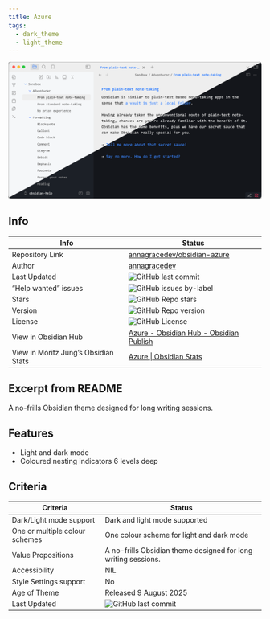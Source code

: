 ```yaml
---
title: Azure
tags:
  - dark_theme
  - light_theme
---
```


![Azure Theme Screenshot](https://raw.githubusercontent.com/annagracedev/obsidian-azure/refs/heads/main/azure.png)

## Info

|Info|Status|
|---|---|
|Repository Link|[annagracedev/obsidian-azure](https://github.com/annagracedev/obsidian-azure)|
|Author|[annagracedev](https://github.com/annagracedev)|
|Last Updated|![GitHub last commit](https://img.shields.io/github/last-commit/annagracedev/obsidian-azure?color=573E7A&amp;label=last%20update&amp;logo=github&amp;style=for-the-badge)|
|“Help wanted” issues|![GitHub issues by-label](https://img.shields.io/github/issues/annagracedev/obsidian-azure/help%20wanted?color=573E7A&amp;logo=github&amp;style=for-the-badge)|
|Stars|![GitHub Repo stars](https://img.shields.io/github/stars/annagracedev/obsidian-azure?color=573E7A&amp;logo=github&amp;style=for-the-badge)|
|Version|![GitHub Repo version](https://img.shields.io/github/v/release/annagracedev/obsidian-azure?color=573E7A&amp;logo=github&amp;style=for-the-badge&sort=semver)|
|License|![GitHub License](https://img.shields.io/github/license/annagracedev/obsidian-azure?style=for-the-badge)|
|View in Obsidian Hub|[Azure \- Obsidian Hub \- Obsidian Publish](https://publish.obsidian.md/hub/02+-+Community+Expansions/02.05+All+Community+Expansions/Themes/Azure)|
|View in Moritz Jung’s Obsidian Stats|[Azure \| Obsidian Stats](https://www.moritzjung.dev/obsidian-stats/themes/azure/)|

## Excerpt from README

A no-frills Obsidian theme designed for long writing sessions.

## Features

- Light and dark mode
- Coloured nesting indicators 6 levels deep

## Criteria

|Criteria|Status|
|---|---|
|Dark/Light mode support|Dark and light mode supported|
|One or multiple colour schemes|One colour scheme for light and dark mode|
|Value Propositions|A no-frills Obsidian theme designed for long writing sessions.|
|Accessibility|NIL|
|Style Settings support|No|
|Age of Theme|Released 9 August 2025|
|Last Updated|![GitHub last commit](https://img.shields.io/github/last-commit/annagracedev/obsidian-azure?color=573E7A&amp;label=last%20update&amp;logo=github&amp;style=for-the-badge)|
